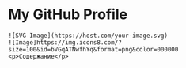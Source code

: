 <html lang="en">
<head>
    <meta charset="UTF-8">
    <meta name="viewport" content="width=device-width, initial-scale=1.0">
    <title>GitHub Profile Header</title>
    <link rel="stylesheet" href="styles.css">
    <link rel="icon" href="/github-icon-2.svg">
</head>
<body>

<div class="header">
    <h1>My GitHub Profile</h1>

    ![SVG Image](https://host.com/your-image.svg)
    ![Image]https://img.icons8.com/?size=100&id=bVGqATNwfhYq&format=png&color=000000
    <p>Содержание</p>
</div>

</body>
</html>
